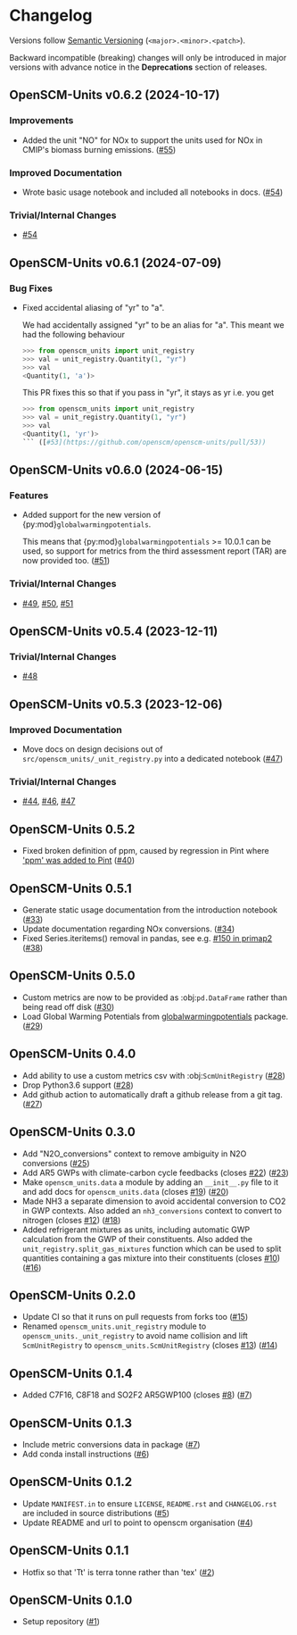 # Changelog

Versions follow [Semantic Versioning](https://semver.org/) (`<major>.<minor>.<patch>`).

Backward incompatible (breaking) changes will only be introduced in major versions
with advance notice in the **Deprecations** section of releases.


<!--
You should *NOT* be adding new changelog entries to this file, this
file is managed by towncrier. See changelog/README.md.

You *may* edit previous changelogs to fix problems like typo corrections or such.
To add a new changelog entry, please see
https://pip.pypa.io/en/latest/development/contributing/#news-entries,
noting that we use the `changelog` directory instead of news, md instead
of rst and use slightly different categories.
-->

<!-- towncrier release notes start -->

## OpenSCM-Units v0.6.2 (2024-10-17)

### Improvements

- Added the unit "NO" for NOx to support the units used for NOx in CMIP's biomass burning emissions. ([#55](https://github.com/openscm/openscm-units/pull/55))

### Improved Documentation

- Wrote basic usage notebook and included all notebooks in docs. ([#54](https://github.com/openscm/openscm-units/pull/54))

### Trivial/Internal Changes

- [#54](https://github.com/openscm/openscm-units/pull/54)


## OpenSCM-Units v0.6.1 (2024-07-09)


### Bug Fixes

- Fixed accidental aliasing of "yr" to "a".

  We had accidentally assigned "yr" to be an alias for "a".
  This meant we had the following behaviour

  ```python
  >>> from openscm_units import unit_registry
  >>> val = unit_registry.Quantity(1, "yr")
  >>> val
  <Quantity(1, 'a')>
  ```

  This PR fixes this so that if you pass in "yr", it stays as yr i.e. you get

  ```python
  >>> from openscm_units import unit_registry
  >>> val = unit_registry.Quantity(1, "yr")
  >>> val
  <Quantity(1, 'yr')>
  ``` ([#53](https://github.com/openscm/openscm-units/pull/53))


## OpenSCM-Units v0.6.0 (2024-06-15)


### Features

- Added support for the new version of {py:mod}`globalwarmingpotentials`.

  This means that {py:mod}`globalwarmingpotentials` >= 10.0.1 can be used,
  so support for metrics from the third assessment report (TAR)
  are now provided too. ([#51](https://github.com/openscm/openscm-units/pull/51))

### Trivial/Internal Changes

- [#49](https://github.com/openscm/openscm-units/pull/49), [#50](https://github.com/openscm/openscm-units/pulls/50), [#51](https://github.com/openscm/openscm-units/pulls/51)


## OpenSCM-Units v0.5.4 (2023-12-11)


### Trivial/Internal Changes

- [#48](https://github.com/openscm/openscm-units/pull/48)


## OpenSCM-Units v0.5.3 (2023-12-06)


### Improved Documentation

- Move docs on design decisions out of `src/openscm_units/_unit_registry.py` into a dedicated notebook ([#47](https://github.com/openscm/openscm-units/pull/47))

### Trivial/Internal Changes

- [#44](https://github.com/openscm/openscm-units/pull/44), [#46](https://github.com/openscm/openscm-units/pulls/46), [#47](https://github.com/openscm/openscm-units/pulls/47)


## OpenSCM-Units 0.5.2

- Fixed broken definition of ppm, caused by regression in Pint where [\'ppm\' was added to Pint](https://github.com/hgrecco/pint/pull/1661) ([#40](https://github.com/openscm/openscm-units/pull/40))

## OpenSCM-Units 0.5.1

- Generate static usage documentation from the introduction notebook ([#33](https://github.com/openscm/openscm-units/pull/33))
- Update documentation regarding NOx conversions. ([#34](https://github.com/openscm/openscm-units/pull/34))
- Fixed Series.iteritems() removal in pandas, see e.g. [#150 in primap2](https://github.com/pik-primap/primap2/issues/150) ([#38](https://github.com/openscm/openscm-units/pull/38))

## OpenSCM-Units 0.5.0

- Custom metrics are now to be provided as :obj:`pd.DataFrame` rather than being read off disk ([#30](https://github.com/openscm/openscm-units/pull/30))
- Load Global Warming Potentials from [globalwarmingpotentials](https://github.com/openclimatedata/globalwarmingpotentials) package. ([#29](https://github.com/openscm/openscm-units/pull/29))

## OpenSCM-Units 0.4.0

- Add ability to use a custom metrics csv with :obj:`ScmUnitRegistry` ([#28](https://github.com/openscm/openscm-units/pull/28))
- Drop Python3.6 support ([#28](https://github.com/openscm/openscm-units/pull/28))
- Add github action to automatically draft a github release from a git tag. ([#27](https://github.com/openscm/openscm-units/pull/27))

## OpenSCM-Units 0.3.0

- Add \"N2O_conversions\" context to remove ambiguity in N2O conversions ([#25](https://github.com/openscm/openscm-units/pull/25))
- Add AR5 GWPs with climate-carbon cycle feedbacks (closes [#22](https://github.com/openscm/openscm-units/issues/22)) ([#23](https://github.com/openscm/openscm-units/pull/23))
- Make `openscm_units.data` a module by adding an `__init__.py` file to it and add docs for `openscm_units.data` (closes [#19](https://github.com/openscm/openscm-units/issues/19)) ([#20](https://github.com/openscm/openscm-units/pull/20))
- Made NH3 a separate dimension to avoid accidental conversion to CO2 in GWP contexts. Also added an `nh3_conversions` context to convert to nitrogen (closes [#12](https://github.com/openscm/openscm-units/issues/12)) ([#18](https://github.com/openscm/openscm-units/pull/18))
- Added refrigerant mixtures as units, including automatic GWP calculation from the GWP of their constituents. Also added the `unit_registry.split_gas_mixtures` function which can be used to split quantities containing a gas mixture into their constituents (closes [#10](https://github.com/openscm/openscm-units/issues/10)) ([#16](https://github.com/openscm/openscm-units/pull/16))

## OpenSCM-Units 0.2.0

- Update CI so that it runs on pull requests from forks too ([#15](https://github.com/openscm/openscm-units/pull/15))
- Renamed `openscm_units.unit_registry` module to `openscm_units._unit_registry` to avoid name collision and lift `ScmUnitRegistry` to `openscm_units.ScmUnitRegistry` (closes [#13](https://github.com/openscm/openscm-units/issues/13)) ([#14](https://github.com/openscm/openscm-units/pull/14))

## OpenSCM-Units 0.1.4

- Added C7F16, C8F18 and SO2F2 AR5GWP100 (closes [#8](https://github.com/openscm/openscm-units/issues/8)) ([#7](https://github.com/openscm/openscm-units/pull/7))

## OpenSCM-Units 0.1.3

- Include metric conversions data in package ([#7](https://github.com/openscm/openscm-units/pull/7))
- Add conda install instructions ([#6](https://github.com/openscm/openscm-units/pull/6))

## OpenSCM-Units 0.1.2

- Update `MANIFEST.in` to ensure `LICENSE`, `README.rst` and `CHANGELOG.rst` are included in source distributions ([#5](https://github.com/openscm/openscm-units/pull/5))
- Update README and url to point to openscm organisation ([#4](https://github.com/openscm/openscm-units/pull/4))

## OpenSCM-Units 0.1.1

- Hotfix so that \'Tt\' is terra tonne rather than \'tex\' ([#2](https://github.com/openscm/openscm-units/pull/2))

## OpenSCM-Units 0.1.0

- Setup repository ([#1](https://github.com/openscm/openscm-units/pull/1))
